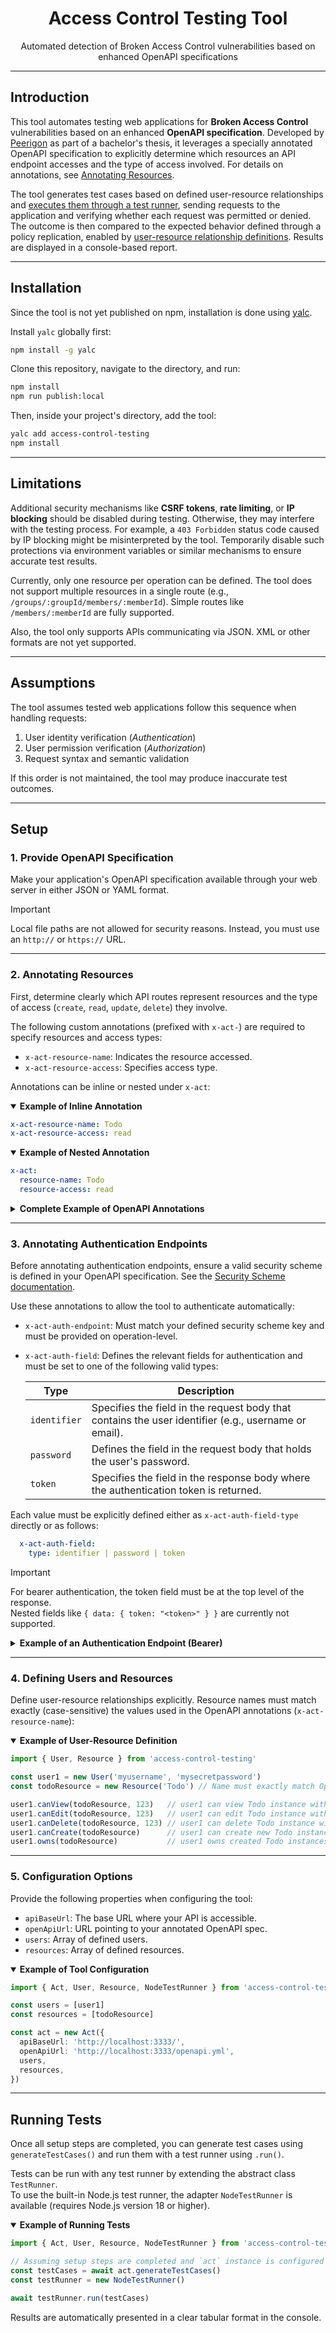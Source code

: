 <p align="center">
  <h1 align="center">Access Control Testing Tool</h1>
  <p align="center">Automated detection of Broken Access Control vulnerabilities based on enhanced OpenAPI specifications</p>
</p>

---

## Introduction

This tool automates testing web applications for **Broken Access Control** vulnerabilities based on an enhanced **OpenAPI specification**. Developed by [Peerigon](https://peerigon.com/) as part of a bachelor's thesis, it leverages a specially annotated OpenAPI specification to explicitly determine which resources an API endpoint accesses and the type of access involved. For details on annotations, see [Annotating Resources](#2-annotating-resources).

The tool generates test cases based on defined user-resource relationships and [executes them through a test runner](#running-tests), sending requests to the application and verifying whether each request was permitted or denied. The outcome is then compared to the expected behavior defined through a policy replication, enabled by [user-resource relationship definitions](#4-defining-users-and-resources). Results are displayed in a console-based report.

---

## Installation

Since the tool is not yet published on npm, installation is done using [yalc](https://github.com/wclr/yalc).

Install `yalc` globally first:

```bash
npm install -g yalc
```

Clone this repository, navigate to the directory, and run:

```bash
npm install
npm run publish:local
```

Then, inside your project's directory, add the tool:

```bash
yalc add access-control-testing
npm install
```

---

## Limitations

Additional security mechanisms like **CSRF tokens**, **rate limiting**, or **IP blocking** should be disabled during testing. Otherwise, they may interfere with the testing process. For example, a `403 Forbidden` status code caused by IP blocking might be misinterpreted by the tool. Temporarily disable such protections via environment variables or similar mechanisms to ensure accurate test results.

Currently, only one resource per operation can be defined. The tool does not support multiple resources in a single route (e.g., `/groups/:groupId/members/:memberId`). Simple routes like `/members/:memberId` are fully supported.

Also, the tool only supports APIs communicating via JSON. XML or other formats are not yet supported.

---

## Assumptions

The tool assumes tested web applications follow this sequence when handling requests:

1. User identity verification (*Authentication*)
2. User permission verification (*Authorization*)
3. Request syntax and semantic validation

If this order is not maintained, the tool may produce inaccurate test outcomes.

---

## Setup

### 1. Provide OpenAPI Specification

Make your application's OpenAPI specification available through your web server in either JSON or YAML format.

> [!IMPORTANT]  
> Local file paths are not allowed for security reasons. Instead, you must use an `http://` or `https://` URL.

---

### 2. Annotating Resources

First, determine clearly which API routes represent resources and the type of access (`create`, `read`, `update`, `delete`) they involve.

The following custom annotations (prefixed with `x-act-`) are required to specify resources and access types:

- `x-act-resource-name`: Indicates the resource accessed.
- `x-act-resource-access`: Specifies access type.

Annotations can be inline or nested under `x-act`:

<details open>
<summary><strong>Example of Inline Annotation</strong></summary>

```yaml
x-act-resource-name: Todo
x-act-resource-access: read
```
</details>

<details open>
<summary><strong>Example of Nested Annotation</strong></summary>

```yaml
x-act:
  resource-name: Todo
  resource-access: read
```
</details>

<details>
<summary><strong>Complete Example of OpenAPI Annotations</strong></summary>

```yaml
paths:
  /todos:
    get:
      # ...
      x-act:
        resource-name: Todo
        resource-access: read
    post:
      # ...
      x-act:
        resource-name: Todo
        resource-access: create

  /todos/{id}:
    # ...
    get:
      parameters:
        - name: id
          in: path
          required: true
          schema:
            type: string
          x-act:
            resource-name: Todo
            resource-access: read
```
</details>

---

### 3. Annotating Authentication Endpoints

Before annotating authentication endpoints, ensure a valid security scheme is defined in your OpenAPI specification. See the [Security Scheme documentation](https://learn.openapis.org/specification/security.html).

Use these annotations to allow the tool to authenticate automatically:

- `x-act-auth-endpoint`: Must match your defined security scheme key and must be provided on operation-level.
- `x-act-auth-field`: Defines the relevant fields for authentication and must be set to one of the following valid types:

  | Type         | Description                                                                                          |
    |--------------|------------------------------------------------------------------------------------------------------|
  | `identifier` | Specifies the field in the request body that contains the user identifier (e.g., username or email). |
  | `password`   | Defines the field in the request body that holds the user's password.                                |
  | `token`      | Specifies the field in the response body where the authentication token is returned.                 |

Each value must be explicitly defined either as `x-act-auth-field-type` directly or as follows:

```yaml
  x-act-auth-field:
    type: identifier | password | token
```


> [!IMPORTANT]  
> For bearer authentication, the token field must be at the top level of the response.  
> Nested fields like `{ data: { token: "<token>" } }` are currently not supported.


<details>
<summary><strong>Example of an Authentication Endpoint (Bearer)</strong></summary>

```yaml
paths:
  /login/bearer:
    post:
      requestBody:
        required: true
        content:
          application/json:
            schema:
              type: object
              properties:
                username:
                  type: string
                  x-act-auth-field:
                    type: identifier
                password:
                  type: string
                  x-act-auth-field:
                    type: password
      responses:
        '200':
          content:
            application/json:
              schema:
                type: object
                properties:
                  token:
                    type: string
                    x-act-auth-field:
                      type: token
      x-act-auth-endpoint: bearerHttpAuthentication
```
</details>

---

### 4. Defining Users and Resources

Define user-resource relationships explicitly. Resource names must match exactly (case-sensitive) the values used in the OpenAPI annotations (`x-act-resource-name`):

<details open>
<summary><strong>Example of User-Resource Definition</strong></summary>

```typescript
import { User, Resource } from 'access-control-testing'

const user1 = new User('myusername', 'mysecretpassword')
const todoResource = new Resource('Todo') // Name must exactly match OpenAPI spec annotation

user1.canView(todoResource, 123)   // user1 can view Todo instance with identifier 123
user1.canEdit(todoResource, 123)   // user1 can edit Todo instance with identifier 123
user1.canDelete(todoResource, 123) // user1 can delete Todo instance with identifier 123
user1.canCreate(todoResource)      // user1 can create new Todo instances
user1.owns(todoResource)           // user1 owns created Todo instances
```
</details>

---

### 5. Configuration Options

Provide the following properties when configuring the tool:

- `apiBaseUrl`: The base URL where your API is accessible.
- `openApiUrl`: URL pointing to your annotated OpenAPI spec.
- `users`: Array of defined users.
- `resources`: Array of defined resources.

<details open>
<summary><strong>Example of Tool Configuration</strong></summary>

```typescript
import { Act, User, Resource, NodeTestRunner } from 'access-control-testing'

const users = [user1]
const resources = [todoResource]

const act = new Act({
  apiBaseUrl: 'http://localhost:3333/',
  openApiUrl: 'http://localhost:3333/openapi.yml',
  users,
  resources,
})
```
</details>

---

## Running Tests

Once all setup steps are completed, you can generate test cases using `generateTestCases()` and run them with a test runner using `.run()`.

Tests can be run with any test runner by extending the abstract class `TestRunner`.  
To use the built-in Node.js test runner, the adapter `NodeTestRunner` is available (requires Node.js version 18 or higher).
<details open>
<summary><strong>Example of Running Tests</strong></summary>

```typescript
import { Act, User, Resource, NodeTestRunner } from 'access-control-testing'

// Assuming setup steps are completed and `act` instance is configured
const testCases = await act.generateTestCases()
const testRunner = new NodeTestRunner()

await testRunner.run(testCases)
```
</details>

Results are automatically presented in a clear tabular format in the console.
